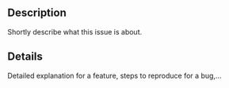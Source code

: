 ## Description

Shortly describe what this issue is about.

## Details

Detailed explanation for a feature, steps to reproduce for a bug,...

